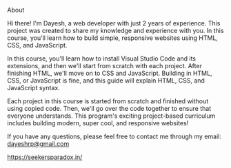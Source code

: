 About

Hi there! I'm Dayesh, a web developer with just 2 years of experience. This project was created to share my knowledge and experience with you. In this course, you'll learn how to build simple, responsive websites using HTML, CSS, and JavaScript.

In this course, you'll learn how to install Visual Studio Code and its extensions, and then we'll start from scratch with each project. After finishing HTML, we'll move on to CSS and JavaScript. Building in HTML, CSS, or JavaScript is fine, and this guide will explain HTML, CSS, and JavaScript syntax.

Each project in this course is started from scratch and finished without using copied code. Then, we'll go over the code together to ensure that everyone understands. This program's exciting project-based curriculum includes building modern, super cool, and responsive websites!

If you have any questions, please feel free to contact me through my email: dayeshrp@gmail.com

https://seekersparadox.in/

